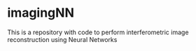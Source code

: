 # imagingNN
This is a repository with code to perform interferometric image reconstruction using Neural Networks
